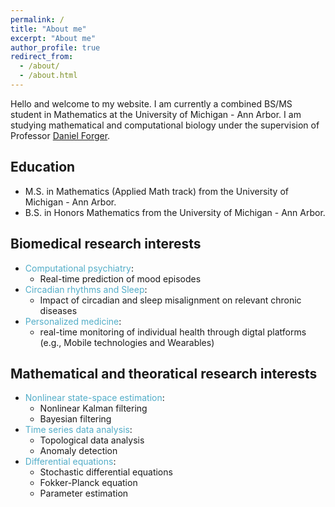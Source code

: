 ```yaml
---
permalink: /
title: "About me"
excerpt: "About me"
author_profile: true
redirect_from: 
  - /about/
  - /about.html
---
```


Hello and welcome to my website. I am currently a combined BS/MS student in Mathematics at the University of Michigan - Ann Arbor. I am studying mathematical and computational biology under the supervision of Professor [Daniel Forger](https://websites.umich.edu/~forger/). 

Education
------
- M.S. in Mathematics (Applied Math track) from the University of Michigan - Ann Arbor.
- B.S. in Honors Mathematics from the University of Michigan - Ann Arbor.
<!-- - Aspiring physician scientist and a current applicant to MD/PhD programs. -->

Biomedical research interests
------
* <font color="#52ADC8">Computational psychiatry</font>:
  * Real-time prediction of mood episodes
* <font color="#52ADC8">Circadian rhythms and Sleep</font>:
  * Impact of circadian and sleep misalignment on relevant chronic diseases
* <font color="#52ADC8">Personalized medicine</font>:
  * real-time monitoring of individual health through digtal platforms (e.g., Mobile technologies and Wearables) 

Mathematical and theoratical research interests
------
* <font color="#52ADC8">Nonlinear state-space estimation</font>: 
  * Nonlinear Kalman filtering
  * Bayesian filtering
* <font color="#52ADC8">Time series data analysis</font>: 
  * Topological data analysis
  * Anomaly detection
* <font color="#52ADC8">Differential equations</font>: 
  * Stochastic differential equations
  * Fokker-Planck equation
  * Parameter estimation

<!-- I received my Ph.D. in [Systems Engineering](https://poly.engineering.asu.edu/engineering/phd-systems-engineering/) from the [Ira A. Fulton School of Engineering](https://engineering.asu.edu/), Arizona State University. There, I researched in the field of Robotics and Dynamics for Rehabilitation Application. I was advised by [Dr. Sangram Redkar](https://isearch.asu.edu/profile/1114748) and [Dr. Thomas Sugar](https://isearch.asu.edu/profile/227786) in the [Robotics and Dynamical Systems Group](https://labs.engineering.asu.edu/rads/). I received my Master of Science (MS) degree in [Mechanical Engineering](https://semte.engineering.asu.edu/mechanical-graduate/) from the [Ira A. Fulton School of Engineering](https://engineering.asu.edu/), Arizona State University and my Bachelor of Engineering (BE) Degree in Mechanical Engineering from the [University of Mumbai](http://mu.ac.in/). -->

<!-- <img align="middle" src="https://DrSGBhat.github.io/files/sandesh.jpg?raw=true" alt="Photo" style="width: 700px; border-radius: 10px; padding: 8px 8px 8px 8px"/>  -->



